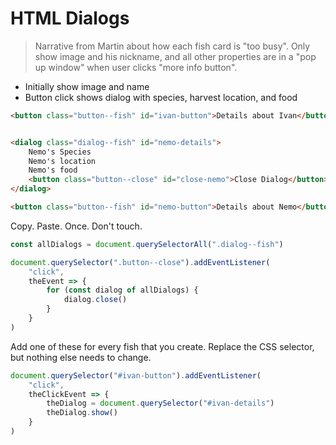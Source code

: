 # HTML Dialogs

> Narrative from Martin about how each fish card is "too busy". Only show image and his nickname, and all other properties are in a "pop up window" when user clicks "more info button".

* Initially show image and name
* Button click shows dialog with species, harvest location, and food

```html
<button class="button--fish" id="ivan-button">Details about Ivan</button>


<dialog class="dialog--fish" id="nemo-details">
    Nemo's Species
    Nemo's location
    Nemo's food
    <button class="button--close" id="close-nemo">Close Dialog</button>
</dialog>

<button class="button--fish" id="nemo-button">Details about Nemo</button>
```

Copy. Paste. Once. Don't touch.

```js
const allDialogs = document.querySelectorAll(".dialog--fish")

document.querySelector(".button--close").addEventListener(
    "click",
    theEvent => {
        for (const dialog of allDialogs) {
            dialog.close()
        }
    }
)
```

Add one of these for every fish that you create. Replace the CSS selector, but nothing else needs to change.

```js
document.querySelector("#ivan-button").addEventListener(
    "click",
    theClickEvent => {
        theDialog = document.querySelector("#ivan-details")
        theDialog.show()
    }
)
```